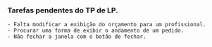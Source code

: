 ### Tarefas pendentes do TP de LP.
	- Falta modificar a exibição do orçamento para um profissional.
	- Procurar uma forma de exibir o andamento de um pedido.
	- Não fechar a janela com o botão de fechar.